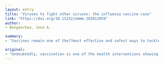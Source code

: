 ```yaml
---
layout: entry
title: "Viruses to fight other viruses: the influenza vaccine case"
link: "https://doi.org/10.15252/emmm.202012059"
author:
- Bengoechea, Jose A.

summary:
- "Vaccines remain one of the??most effective and safest ways to tackle infections. The current coronavirus pandemic is not an exception. Demminger et??al's work is timeliness to exemplify the steps needed to develop effective vaccines. EMBO Molecular Medicine is a work published in this edition. It is hoped that ongoing international efforts will succeed in developing a vaccine soon."

original:
- "Undoubtedly, vaccination is one of the health interventions showing major impact on humankind. Vaccines remain one of the??most effective and safest ways to tackle infections. The current coronavirus pandemic is not an exception, and we all hope that ongoing international efforts will succeed in developing a vaccine soon. In this scenario, the present work published in this edition of EMBO Molecular Medicine by Demminger and colleagues (Demminger et??al, 2020) is timeliness to exemplify the steps needed to develop effective vaccines."
---
```


